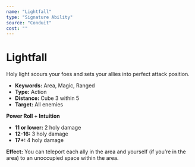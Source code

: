 ```yaml
---
name: "Lightfall"
type: "Signature Ability"
source: "Conduit"
cost: ""
---
```


# Lightfall

Holy light scours your foes and sets your allies into perfect attack position.

- **Keywords:** Area, Magic, Ranged
- **Type:** Action
- **Distance:** Cube 3 within 5
- **Target:** All enemies

**Power Roll + Intuition**
- **11 or lower:** 2 holy damage
- **12-16:** 3 holy damage
- **17+:** 4 holy damage

**Effect:** You can teleport each ally in the area and yourself (if you’re in the area) to an unoccupied space within the area.
